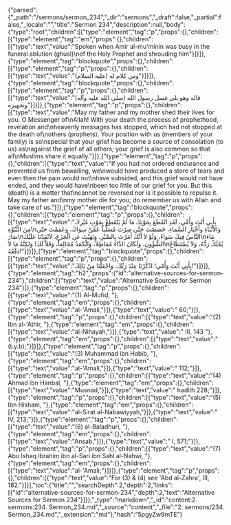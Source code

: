 {"parsed":{"_path":"/sermons/sermon_234","_dir":"sermons","_draft":false,"_partial":false,"_locale":"","title":"Sermon 234","description":null,"body":{"type":"root","children":[{"type":"element","tag":"p","props":{},"children":[{"type":"element","tag":"em","props":{},"children":[{"type":"text","value":"Spoken when Amir al-mu'minin was busy in the funeral ablution (ghusl)\nof the Holy Prophet and shrouding him"}]}]},{"type":"element","tag":"blockquote","props":{},"children":[{"type":"element","tag":"p","props":{},"children":[{"type":"text","value":"ومن كلام له (عليه السلام)"}]}]},{"type":"element","tag":"blockquote","props":{},"children":[{"type":"element","tag":"p","props":{},"children":[{"type":"text","value":"قاله وهو يلي غسل رسول الله (صلى الله عليه وآله) وتجهيزه"}]}]},{"type":"element","tag":"p","props":{},"children":[{"type":"text","value":"May my father and my mother shed their lives for you. O Messenger of\nAllah! With your death the process of prophethood, revelation and\nheavenly messages has stopped, which had not stopped at the death of\nothers (prophets). Your position with us (members of your family) is so\nspecial that your grief has become a source of consolation (to us) as\nagainst the grief of all others; your grief is also common so that all\nMuslims share it equally."}]},{"type":"element","tag":"p","props":{},"children":[{"type":"text","value":"If you had not ordered endurance and prevented us from bewailing, we\nwould have produced a store of tears and even then the pain would not\nhave subsided, and this grief would not have ended, and they would have\nbeen too little of our grief for you. But this (death) is a matter that\ncannot be reversed nor is it possible to repulse it. May my father and\nmy mother die for you; do remember us with Allah and take care of us."}]},{"type":"element","tag":"blockquote","props":{},"children":[{"type":"element","tag":"p","props":{},"children":[{"type":"text","value":"بِأَبِي أَنْتَ وأُمِّي، لَقَدِ انْقَطَعَ بِمَوْتِكَ مَا لَمْ يَنْقَطِعْ بِمَوْتِ غَيْرِكَ مِنَ النُّبُوَّةِ\nوَالاْنْبَاءِ وأَخْبَارِ السَّماءِ، خَصَصْتَ حَتَّى صِرْتَ مُسَلِّياً عَمَّنْ سِوَاكَ، وَعَمَمْتَ حَتّى صَارَ\nالنَّاسُ فِيكَ سَواءً، وَلَوْ لاَ أَنَّكَ أَمَرْتَ بِالصَّبْرِ، وَنَهَيْتَ عَنِ الْجَزَعِ، لاَنْفَدْنَا عَلَيْكَ\nمَاءَ الشُّؤُونِ، وَلَكَانَ الدَّاءُ مُمَاطِلاً، وَالْكَمَدُ مُحَالِفاً، وَقَلاَّ لَكَ! وَلكِنَّهُ مَا لاَ\nيُمْلَكُ رَدُّهُ، وَلاَ يُسْتَطَاعُ دَفْعُهُ!"}]}]},{"type":"element","tag":"blockquote","props":{},"children":[{"type":"element","tag":"p","props":{},"children":[{"type":"text","value":"بِأَبِي أَنْتَ وَأُمّي! اذْكُرْنَا عِنْدَ رَبِّكَ، وَاجْعَلْنَا مِنْ بَالِكَ!"}]}]},{"type":"element","tag":"h2","props":{"id":"alternative-sources-for-sermon-234"},"children":[{"type":"text","value":"Alternative Sources for Sermon 234"}]},{"type":"element","tag":"p","props":{},"children":[{"type":"text","value":"(1) Al-Mufid, "},{"type":"element","tag":"em","props":{},"children":[{"type":"text","value":"al-'Amali,"}]},{"type":"text","value":" 60;"}]},{"type":"element","tag":"p","props":{},"children":[{"type":"text","value":"(2) Ibn al-'Athir, "},{"type":"element","tag":"em","props":{},"children":[{"type":"text","value":"al-Nihayah,"}]},{"type":"text","value":" III, 143 "},{"type":"element","tag":"em","props":{},"children":[{"type":"text","value":"(t.y.b);"}]}]},{"type":"element","tag":"p","props":{},"children":[{"type":"text","value":"(3) Muhammad ibn Habib, "},{"type":"element","tag":"em","props":{},"children":[{"type":"text","value":"al-'Amali,"}]},{"type":"text","value":" 112;"}]},{"type":"element","tag":"p","props":{},"children":[{"type":"text","value":"(4) Ahmad ibn Hanbal, "},{"type":"element","tag":"em","props":{},"children":[{"type":"text","value":"Musnad,"}]},{"type":"text","value":" hadith 228;"}]},{"type":"element","tag":"p","props":{},"children":[{"type":"text","value":"(5) Ibn Hisham, "},{"type":"element","tag":"em","props":{},"children":[{"type":"text","value":"al-Sirat al-Nabawiyyah,"}]},{"type":"text","value":" IV, 213;"}]},{"type":"element","tag":"p","props":{},"children":[{"type":"text","value":"(6) al-Baladhuri, "},{"type":"element","tag":"em","props":{},"children":[{"type":"text","value":"Ansab,"}]},{"type":"text","value":" I, 571;"}]},{"type":"element","tag":"p","props":{},"children":[{"type":"text","value":"(7) Abu Ishaq Ibrahim ibn al-Sari ibn Sahl al-Nahwi, "},{"type":"element","tag":"em","props":{},"children":[{"type":"text","value":"al-'Amali;"}]}]},{"type":"element","tag":"p","props":{},"children":[{"type":"text","value":"For (3) & (4) see 'Abd al-Zahra', III, 182."}]}],"toc":{"title":"","searchDepth":2,"depth":2,"links":[{"id":"alternative-sources-for-sermon-234","depth":2,"text":"Alternative Sources for Sermon 234"}]}},"_type":"markdown","_id":"content:2. sermons:234. Sermon_234.md","_source":"content","_file":"2. sermons/234. Sermon_234.md","_extension":"md"},"hash":"5pgyZw9mTE"}